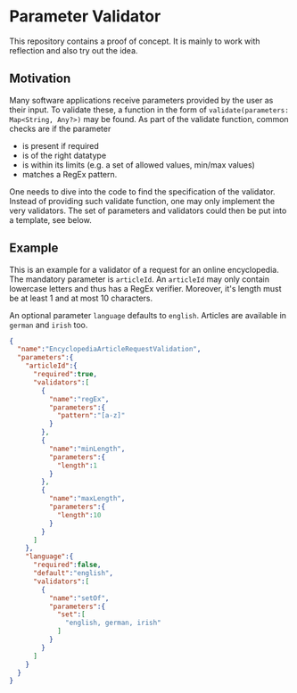 # Parameter Validator

This repository contains a proof of concept.
It is mainly to work with reflection and also try out the idea.

## Motivation

Many software applications receive parameters provided by the user as their input.
To validate these, a function in the form of `validate(parameters: Map<String, Any?>)` may be found.
As part of the validate function, common checks are if the parameter

- is present if required
- is of the right datatype
- is within its limits (e.g. a set of allowed values, min/max values)
- matches a RegEx pattern.

One needs to dive into the code to find the specification of the validator.
Instead of providing such validate function, one may only implement the very validators.
The set of parameters and validators could then be put into a template, see below.

## Example

This is an example for a validator of a request for an online encyclopedia.
The mandatory parameter is `articleId`.
An `articleId` may only contain lowercase letters and thus has a RegEx verifier.
Moreover, it's length must be at least 1 and at most 10 characters.

An optional parameter `language` defaults to `english`.
Articles are available in `german` and `irish` too.

```json
{
  "name":"EncyclopediaArticleRequestValidation",
  "parameters":{
    "articleId":{
      "required":true,
      "validators":[
        {
          "name":"regEx",
          "parameters":{
            "pattern":"[a-z]"
          }
        },
        {
          "name":"minLength",
          "parameters":{
            "length":1
          }
        },
        {
          "name":"maxLength",
          "parameters":{
            "length":10
          }
        }
      ]
    },
    "language":{
      "required":false,
      "default":"english",
      "validators":[
        {
          "name":"setOf",
          "parameters":{
            "set":[
              "english, german, irish"
            ]
          }
        }
      ]
    }
  }
}
```
